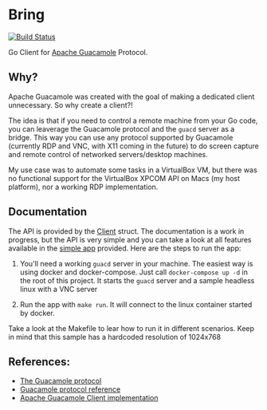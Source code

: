 # Bring
[![Build Status](https://github.com/deluan/bring/workflows/CI/badge.svg)](https://github.com/deluan/bring/actions) 

Go Client for [Apache Guacamole](http://guacamole.apache.org) Protocol.

## Why?
Apache Guacamole was created with the goal of making a dedicated client unnecessary. So why create a client?!

The idea is that if you need to control a remote machine from your Go code, you can leaverage the Guacamole protocol and the `guacd` server as a bridge. This way you can use any protocol supported by Guacamole (currently RDP and VNC, with X11 coming in the future) to do screen capture and remote control of networked servers/desktop machines.

My use case was to automate some tasks in a VirtualBox VM, but there was no functional support for the VirtualBox XPCOM API on Macs (my host platform), nor a working RDP implementation.

## Documentation

The API is provided by the [Client](client.go) struct. The documentation is a work in progress, but the API is very simple and you can take a look at all features available in the [simple app](app) provided. Here are the steps to run the app:

1) You'll need a working `guacd` server in your machine. The easiest way is using docker and docker-compose. Just call `docker-compose up -d` in the root of this project. It starts the `guacd` server and a sample headless linux with a VNC server

2) Run the app with `make run`. It will connect to the linux container started by docker.

Take a look at the Makefile to lear how to run it in different scenarios. Keep in mind that this sample has a hardcoded resolution of 1024x768

## References:
- [The Guacamole protocol](http://guacamole.apache.org/doc/gug/guacamole-protocol.html)
- [Guacamole protocol reference](http://guacamole.apache.org/doc/gug/protocol-reference.html#rect-instruction)
- [Apache Guacamole Client implementation](https://github.com/apache/guacamole-client/tree/master/guacamole-common-js)
